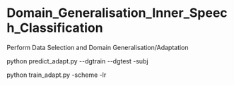 # Domain_Generalisation_Inner_Speech_Classification

Perform Data Selection and Domain Generalisation/Adaptation

python predict_adapt.py --dgtrain --dgtest -subj

python train_adapt.py -scheme -lr
